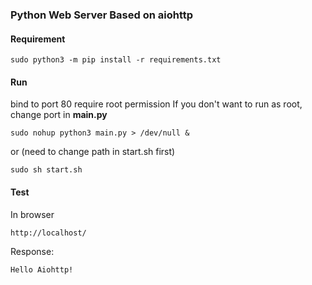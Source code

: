 ### Python Web Server Based on aiohttp

#### Requirement

	sudo python3 -m pip install -r requirements.txt

#### Run

bind to port 80 require root permission
If you don't want to run as root, change port in **main.py**

	sudo nohup python3 main.py > /dev/null &

or (need to change path in start.sh first)

	sudo sh start.sh


#### Test

In browser

	http://localhost/

Response:

	Hello Aiohttp!